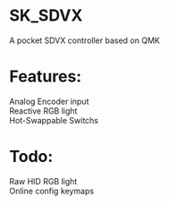 # SK_SDVX
A pocket SDVX controller based on QMK

# Features:
Analog Encoder input<br>
Reactive RGB light<br>
Hot-Swappable Switchs

# Todo:
Raw HID RGB light<br>
Online config keymaps
